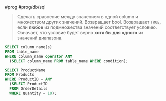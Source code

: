 #prog #prog/db/sql 

> Сделать сравнение между значением в одной column и множеством других значений. Возвращает bool. Возвращает `TRUE`, если **любое** из подмножества значений соответствует условию. Означает, что условие будет верно **хотя бы для одного** из значений диапазона.

```sql
SELECT column_name(s)
FROM table_name
WHERE column_name operator ANY  
  (SELECT column_name FROM table_name WHERE condition);
```
```sql
SELECT ProductName  
FROM Products  
WHERE ProductID = ANY  
  (SELECT ProductID  
  FROM OrderDetails  
  WHERE Quantity = 10);
```
